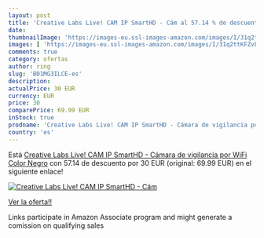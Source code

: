 ```yaml
---
layout: post
title: 'Creative Labs Live! CAM IP SmartHD - Cám al 57.14 % de descuento'
date: 
thumbnailImage: 'https://images-eu.ssl-images-amazon.com/images/I/31q2ttKFZvL._SL200_.jpg'
images: [ 'https://images-eu.ssl-images-amazon.com/images/I/31q2ttKFZvL._SL200_.jpg' ]
comments: true
category: ofertas
author: ring
slug: 'B01MG3ILCE-es'
description:
actualPrice: 30 EUR
currency: EUR
price: 30
comparePrice: 69.99 EUR
inStock: true
prodname: 'Creative Labs Live! CAM IP SmartHD - Cámara de vigilancia por WiFi  Color Negro'
country: 'es'
---
```


Está [Creative Labs Live! CAM IP SmartHD - Cámara de vigilancia por WiFi  Color Negro](https://www.amazon.es/dp/B01MG3ILCE/?tag=tolees-21) con 57.14 de descuento por 30 EUR (original: 69.99 EUR) en el siguiente enlace!

[![Creative Labs Live! CAM IP SmartHD - Cám](https://images-eu.ssl-images-amazon.com/images/I/31q2ttKFZvL._SL200_.jpg)](https://www.amazon.es/dp/B01MG3ILCE/?tag=tolees-21)

[Ver la oferta!!](https://www.amazon.es/dp/B01MG3ILCE/?tag=tolees-21)

Links participate in Amazon Associate program and might generate a comission on qualifying sales


